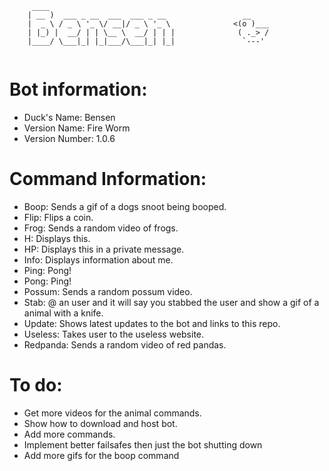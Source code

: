 ```
     ____                                              
    | __ )  ___ _ __  ___  ___ _ __                 __
    |  _ \ / _ \ '_ \/ __|/ _ \ '_ \              <(o )___
    | |_) |  __/ | | \__ \  __/ | | |              ( ._> /
    |____/ \___|_| |_|___/\___|_| |_|               `---'   
                                  
```
# Bot information: 
- Duck's Name: Bensen
- Version Name: Fire Worm
- Version Number: 1.0.6
# Command Information:
- Boop: Sends a gif of a dogs snoot being booped.
- Flip: Flips a coin.
- Frog: Sends a random video of frogs.
- H: Displays this.
- HP: Displays this in a private message.
- Info: Displays information about me.
- Ping: Pong!
- Pong: Ping!
- Possum: Sends a random possum video.
- Stab: @ an user and it will say you stabbed the user and show a gif of a animal with a knife.
- Update: Shows latest updates to the bot and links to this repo.
- Useless: Takes user to the useless website.
- Redpanda: Sends a random video of red pandas.
# To do:
- Get more videos for the animal commands.
- Show how to download and host bot.
- Add more commands.
- Implement better failsafes then just the bot shutting down
- Add more gifs for the boop command
